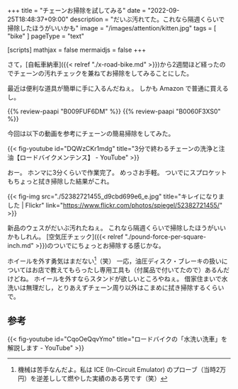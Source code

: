 +++
title = "チェーンお掃除を試してみる"
date =  "2022-09-25T18:48:37+09:00"
description = "だいぶ汚れてた。これなら隔週くらいで掃除したほうがいいかも"
image = "/images/attention/kitten.jpg"
tags = [ "bike" ]
pageType = "text"

[scripts]
  mathjax = false
  mermaidjs = false
+++

さて，[自転車納車]({{< relref "./x-road-bike.md" >}})から2週間ほど経ったのでチェーンの汚れチェックを兼ねてお掃除をしてみることにした。

最近は便利な道具が簡単に手に入るんだねぇ。
しかも Amazon で普通に買えるし。

{{% review-paapi "B009FUF6DM" %}} <!-- マイクロファイバー クリーニングクロス -->
{{% review-paapi "B0060F3XS0" %}} <!-- チェーンルブ Chain lub -->

今回は以下の動画を参考にチェーンの簡易掃除をしてみた。

{{< fig-youtube id="DQWzCKr1mdg" title="3分で終わるチェーンの洗浄と注油【ロードバイクメンテンス】 - YouTube" >}}

おー。
ホンマに3分くらいで作業完了。
めっさお手軽。
ついでにスプロケットもちょっと拭き掃除した結果がこれ。

{{< fig-img src="./52382721455_d9cbd699e6_e.jpg" title="キレイになりました | Flickr" link="https://www.flickr.com/photos/spiegel/52382721455/" >}}

新品のウェスがだいぶ汚れたねぇ。
これなら隔週くらいで掃除したほうがいいかもしれん。
[空気圧チェック]({{< relref "./pound-force-per-square-inch.md" >}})のついでにちょっとお掃除する感じかな。

ホイールを外す勇気はまだない[^m1]（笑） 一応，油圧ディスク・ブレーキの扱いについてはお店で教えてもらったし専用工具も（付属品で付いてたので）あるんだけどね。
ホイールを外すならスタンドが欲しいところやねぇ。
借家住まいで水洗いは無理だし，とりあえずチェーン周り以外はこまめに拭き掃除するくらいで。

[^m1]: 機械は苦手なんだよ。私は ICE (In-Circuit Emulator) のプローブ（当時2万円）を逆差しして燃やした実績のある男です（笑）

## 参考

{{< fig-youtube id="CqoOeQqvYmo" title="ロードバイクの「水洗い洗車」を解説します - YouTube" >}}
